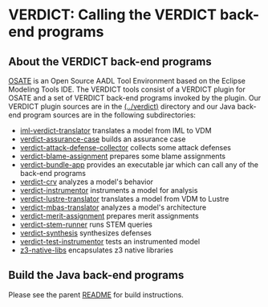 # VERDICT: Calling the VERDICT back-end programs

## About the VERDICT back-end programs

[OSATE](https://osate.org/about-osate.html) is an Open Source AADL
Tool Environment based on the Eclipse Modeling Tools IDE.  The VERDICT
tools consist of a VERDICT plugin for OSATE and a set of VERDICT
back-end programs invoked by the plugin.  Our VERDICT plugin sources
are in the [(../verdict)](../verdict) directory and our Java back-end
program sources are in the following subdirectories:

- [iml-verdict-translator](iml-verdict-translator) translates a model from IML to VDM
- [verdict-assurance-case](verdict-assurance-case) builds an assurance case
- [verdict-attack-defense-collector](verdict-attack-defense-collector) collects some attack defenses
- [verdict-blame-assignment](verdict-blame-assignment) prepares some blame assignments
- [verdict-bundle-app](verdict-bundle-app) provides an executable jar which can call any of the back-end programs
- [verdict-crv](verdict-crv) analyzes a model's behavior
- [verdict-instrumentor](verdict-instrumentor) instruments a model for analysis
- [verdict-lustre-translator](verdict-lustre-translator) translates a model from VDM to Lustre
- [verdict-mbas-translator](verdict-mbas-translator) analyzes a model's architecture
- [verdict-merit-assignment](verdict-merit-assignment) prepares merit assignments
- [verdict-stem-runner](verdict-stem-runner) runs STEM queries
- [verdict-synthesis](verdict-synthesis) synthesizes defenses
- [verdict-test-instrumentor](verdict-test-instrumentor) tests an instrumented model
- [z3-native-libs](z3-native-libs) encapsulates z3 native libraries

## Build the Java back-end programs

Please see the parent [README](../README.md) for build instructions.
